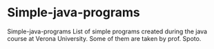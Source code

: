 # Simple-java-programs
Simple-java-programs  List of simple programs created during the java course at Verona University. Some of them are taken by prof. Spoto.
